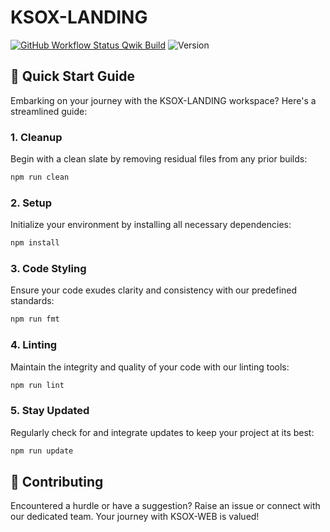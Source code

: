 # KSOX-LANDING

[![GitHub Workflow Status Qwik Build](https://github.com/visoftsolutions/ksox-landing/actions/workflows/qwik_build.yml/badge.svg)](https://github.com/visoftsolutions/ksox-landing/actions/workflows/qwik_build.yml)
![Version](https://img.shields.io/badge/version-0.1.0-blue)

## 🚀 Quick Start Guide

Embarking on your journey with the KSOX-LANDING workspace? Here's a streamlined guide:

### 1. **Cleanup**

Begin with a clean slate by removing residual files from any prior builds:

```sh
npm run clean
```

### 2. **Setup**

Initialize your environment by installing all necessary dependencies:

```sh
npm install
```

### 3. **Code Styling**

Ensure your code exudes clarity and consistency with our predefined standards:

```sh
npm run fmt
```

### 4. **Linting**

Maintain the integrity and quality of your code with our linting tools:

```sh
npm run lint
```

### 5. **Stay Updated**

Regularly check for and integrate updates to keep your project at its best:

```sh
npm run update
```

## 🤝 Contributing

Encountered a hurdle or have a suggestion? Raise an issue or connect with our dedicated team. Your journey with KSOX-WEB is valued!
